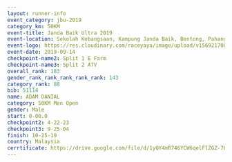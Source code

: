```yaml
---
layout: runner-info 
event_category: jbu-2019 
category_km: 50KM 
event-title: Janda Baik Ultra 2019 
event-location: Sekolah Kebangsaan, Kampung Janda Baik, Bentong, Pahang, Malaysia 
event-logo: https://res.cloudinary.com/raceyaya/image/upload/v1569217009/logo/janda-baik_vch1pc.jpg 
event-date: 2019-09-14 
checkpoint-name2: Split 1 E Farm 
checkpoint-name3: Split 2 ATV 
overall_rank: 183
gender_rank_rank_rank_rank_rank: 143
category_rank: 88
bib: 51114
name: ADAM DANIAL
category: 50KM Men Open
gender: Male
start: 0-00.0
checkpoint2: 4-22-23
checkpoint3: 9-25-04
finish: 10-25-19
country: Malaysia
cerrtificate: https://drive.google.com/file/d/1yQY4mR746YCW6qelFlZGZ-7HswTln1Ub/view?usp=sharing
---
```

